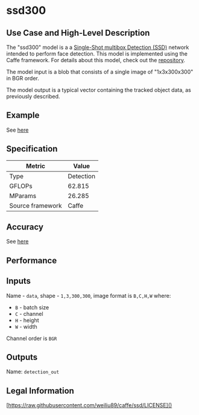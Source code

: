 # ssd300

## Use Case and High-Level Description

The "ssd300" model is a a [Single-Shot multibox Detection (SSD)](https://arxiv.org/pdf/1512.02325.pdf) network intended to perform face detection. This model is implemented using the Caffe framework. For details about this model, check out the [repository](https://github.com/weiliu89/caffe/tree/ssd).

The model input is a blob that consists of a single image of "1x3x300x300" in BGR order.

The model output is a typical vector containing the tracked object data, as previously described.

## Example

See [here](https://github.com/weiliu89/caffe/tree/ssd) 

## Specification

| Metric            | Value         |
|-------------------|---------------|
| Type              | Detection     |
| GFLOPs            | 62.815        |
| MParams           | 26.285        |
| Source framework  | Caffe         |

## Accuracy

See [here](https://github.com/weiliu89/caffe/tree/ssd) 

## Performance

## Inputs

Name - `data`, shape - `1,3,300,300`, image format is `B,C,H,W` where:

- `B` - batch size
- `C` - channel
- `H` - height
- `W` - width

Channel order is `BGR`

## Outputs

Name: `detection_out`

## Legal Information

[https://raw.githubusercontent.com/weiliu89/caffe/ssd/LICENSE]()
